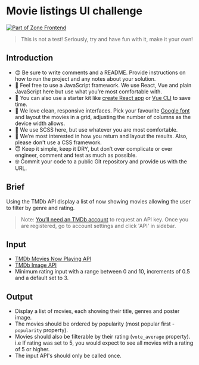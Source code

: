 # Movie listings UI challenge

[![Part of Zone Frontend][zone-fe-image]][zone-fe-url]

> This is not a test! Seriously, try and have fun with it, make it your own!

## Introduction

* 😍 Be sure to write comments and a README. Provide instructions on how to run the project and any notes about your solution.
* 🤩 Feel free to use a JavaScript framework. We use React, Vue and plain JavaScript here but use what you’re most comfortable with.
* 🤨 You can also use a starter kit like [create React app][create-react-app] or [Vue CLI][vue-cli] to save time.
* 🤗 We love clean, responsive interfaces. Pick your favourite [Google font][google-fonts] and layout the movies in a grid, adjusting the number of columns as the device width allows.
* 🤗 We use SCSS here, but use whatever you are most comfortable.
* 🧐 We’re most interested in how you return and layout the results. Also, please don't use a CSS framework.
* 😇 Keep it simple, keep it DRY, but don’t over complicate or over engineer, comment and test as much as possible.
* 🤓 Commit your code to a public Git repository and provide us with the URL.

## Brief

Using the TMDb API display a list of now showing movies allowing the user to filter by genre and rating.

> Note: [You’ll need an TMDb account][tmdb-signup] to request an API key. Once you are registered, go to account settings and click 'API' in sidebar.

## Input

* [TMDb Movies Now Playing API][tmdb-now-playing]
* [TMDb Image API][tmdb-images]
* Minimum rating input with a range between 0 and 10, increments of 0.5 and a default set to 3.

## Output

* Display a list of movies, each showing their title, genres and poster image.
* The movies should be ordered by popularity (most popular first - `popularity` property).
* Movies should also be filterable by their rating (`vote_average` property). i.e If rating was set to 5, you would expect to see all movies with a rating of 5 or higher.
* The input API's should only be called once.

[zone-fe-image]: https://img.shields.io/badge/-frontend-lightgrey.svg?logo=data:image/svg+xml;base64,PHN2ZyB2aWV3Qm94PSIwIDAgMTMgMTQiIHZlcnNpb249IjEuMSIgeG1sbnM9Imh0dHA6Ly93d3cudzMub3JnLzIwMDAvc3ZnIiB4bWxuczp4bGluaz0iaHR0cDovL3d3dy53My5vcmcvMTk5OS94bGluayI+ICAgIDxwb2x5Z29uIGlkPSJTaGFwZSIgZmlsbD0iI0ZGRkZGRiIgZmlsbC1ydWxlPSJub256ZXJvIiBwb2ludHM9IjYuMjc3NjY4NzEgMTAuNzU0MjMzMSAxMi45OTU5NTA5IDAgMi43MzMwMDYxMyAwIDAuNzMwMDYxMzUgMy4xOTc2Njg3MSA2LjcxOTE0MTEgMy4xOTc2Njg3MSAwIDEzLjk1MTA0MjkgMTAuMjU5NTA5MiAxMy45NTEwNDI5IDEyLjI2MzMxMjkgMTAuNzUxNjU2NCI+PC9wb2x5Z29uPjwvc3ZnPg==&longCache=true&style=flat-square&colorA=2C2B39&colorB=1010E5
[zone-fe-url]: https://github.com/zone/frontend
[create-react-app]: https://github.com/facebook/create-react-app#readme
[vue-cli]: https://vuejs.org/v2/guide/installation.html#CLI
[tmdb-now-playing]: https://developers.themoviedb.org/3/movies/get-now-playing
[tmdb-signup]: https://www.themoviedb.org/account/signup
[tmdb-images]: https://developers.themoviedb.org/3/getting-started/images
[google-fonts]: https://fonts.google.com/